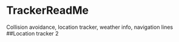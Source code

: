 # TrackerReadMe
Collision avoidance, location tracker, weather info, navigation lines
##Location tracker 2

